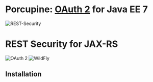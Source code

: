 # Porcupine: [OAuth 2](http://oauth.net/2/) for Java EE 7
![REST-Security](https://github.com/maltron/Porcupine/blob/master/server/javaee/7/porcupine/images/rest-security.jpg)
# REST Security for JAX-RS 

![OAuth 2](https://github.com/maltron/Porcupine/blob/master/server/javaee/7/porcupine/images/oauth-2-sm.png)
![WildFly](https://www.jboss.org/dms/wildfly_splash/splash_wildflylogo_small.png)


Installation
------------


